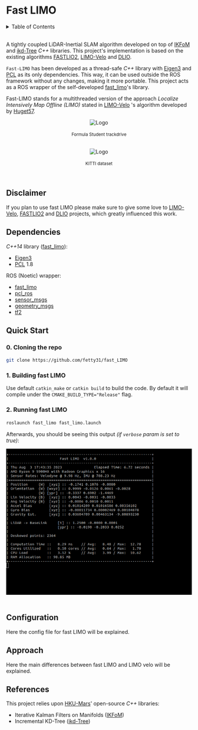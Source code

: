 # Fast LIMO
<details>
    <summary>Table of Contents</summary>
    <ol>
        <li>
        <a href="#disclaimer">Disclaimer</a>
        </li>
        <li><a href="#dependencies">Dependencies</a>
        </li>
        <li>
        <a href="#quick-start">Quick Start</a>
        </li>
        <li>
        <a href="#configuration">Configuration</a>
        </li>
        <li>
        <a href="#approach">Approach</a>
        </li>
        <li>
        <a href="#references">References</a>
        </li>
    </ol>
</details>

<br>

A tightly coupled LiDAR-Inertial SLAM algorithm developed on top of [IKFoM](https://github.com/hku-mars/IKFoM) and [ikd-Tree](https://github.com/hku-mars/ikd-Tree) _C++_ libraries. This project's implementation is based on the existing algorithms [FASTLIO2](https://github.com/hku-mars/FAST_LIO), [LIMO-Velo](https://github.com/Huguet57/LIMO-Velo) and [DLIO](https://github.com/vectr-ucla/direct_lidar_inertial_odometry).

`Fast-LIMO` has been developed as a thread-safe _C++_ library with [Eigen3](https://eigen.tuxfamily.org/index.php?title=Main_Page) and [PCL](https://pointclouds.org/) as its only dependencies. This way, it can be used outside the ROS framework without any changes, making it more portable. This project acts as a ROS wrapper of the self-developed [fast_limo](include/fast_limo/)'s library.

Fast-LIMO stands for a multithreaded version of the approach _Localize Intensively Map Offline (LIMO)_ stated in [LIMO-Velo](https://github.com/Huguet57/LIMO-Velo) 's algorithm developed by [Huget57](https://github.com/Huguet57). 

<div align="center">
<a> <img src="doc/xaloc.gif" alt="Logo" width="800"> </a>
<p align="center"><small>Formula Student trackdrive</small></p>
</div>
<br />

<div align="center">
<a> <img src="doc/kitti_0071.gif" alt="Logo" width="800"> </a>
<p align="center"><small>KITTI dataset</small></p>
</div>
<br />

## Disclaimer
If you plan to use fast LIMO please make sure to give some love to [LIMO-Velo](https://github.com/Huguet57/LIMO-Velo), [FASTLIO2](https://github.com/hku-mars/FAST_LIO) and [DLIO](https://github.com/vectr-ucla/direct_lidar_inertial_odometry) projects, which greatly influenced this work.

## Dependencies
_C++14_ library ([fast_limo](include/fast_limo/)):
- [Eigen3](https://eigen.tuxfamily.org/index.php?title=Main_Page)
- [PCL](https://pointclouds.org/) 1.8

ROS (Noetic) wrapper:
- [fast_limo](include/fast_limo/)
- [pcl_ros](http://wiki.ros.org/pcl_ros)
- [sensor_msgs](http://wiki.ros.org/sensor_msgs)
- [geometry_msgs](http://wiki.ros.org/geometry_msgs)
- [tf2](https://wiki.ros.org/tf2)

## Quick Start
### 0. Cloning the repo
```sh
git clone https://github.com/fetty31/fast_LIMO
```

### 1. Building fast LIMO
Use default `catkin_make` or `catkin build` to build the code. By default it will compile under the `CMAKE_BUILD_TYPE="Release"` flag.

### 2. Running fast LIMO
```sh
roslaunch fast_limo fast_limo.launch
```

Afterwards, you should be seeing this output _(if `verbose` param is set to true)_:

<div align="center">
<a> <img src="doc/verbose.png" alt="Logo" width="555"> </a>
<!-- <h3 align="center">Tailored MPC</h3> -->
</div>
<br />

## Configuration
Here the config file for fast LIMO will be explained.

## Approach
Here the main differences between fast LIMO and LIMO velo will be explained.

## References
This project relies upon [HKU-Mars](https://github.com/hku-mars)' open-source _C++_ libraries:
- Iterative Kalman Filters on Manifolds ([IKFoM](include/IKFoM/)) 
- Incremental KD-Tree ([ikd-Tree](include/ikd-Tree/)) 